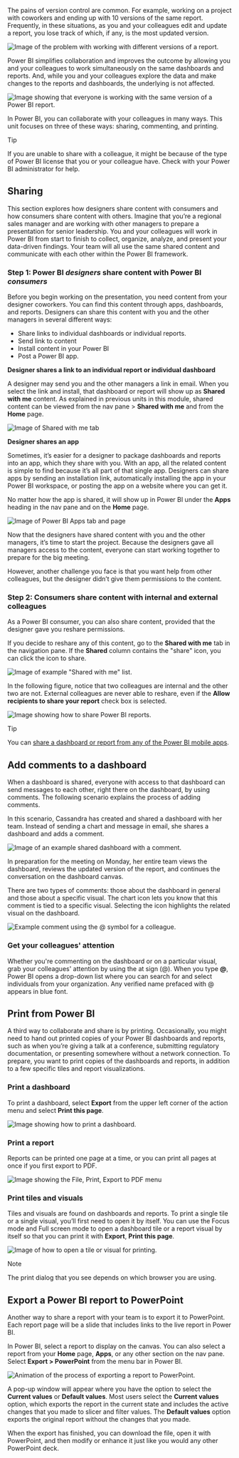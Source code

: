 The pains of version control are common. For example, working on a project with coworkers and ending up with 10 versions of the same report. Frequently, in these situations, as you and your colleagues edit and update a report, you lose track of which, if any, is the most updated version.

![Image of the problem with working with different versions of a report.](../media/1-4/power-bi-versioning-problem7.png)

Power BI simplifies collaboration and improves the outcome by allowing you and your colleagues to work simultaneously on the same dashboards and reports. And, while you and your colleagues explore the data and make changes to the reports and dashboards, the underlying is not affected.

![Image showing that everyone is working with the same version of a Power BI report.](../media/1-4/power-bi-versioning-solution7.png)

In Power BI, you can collaborate with your colleagues in many ways. This unit focuses on three of these ways: sharing, commenting, and printing.

> [!TIP]
> If you are unable to share with a colleague, it might be because of the type of Power BI license that you or your colleague have. Check with your Power BI administrator for help.

## Sharing

This section explores how designers share content with consumers and how consumers share content with others. Imagine that you’re a regional sales manager and are working with other managers to prepare a presentation for senior leadership. You and your colleagues will work in Power BI from start to finish to collect, organize, analyze, and present your data-driven findings. Your team will all use the same shared content and communicate with each other within the Power BI framework.

### Step 1: Power BI _designers_ share content with Power BI _consumers_ 

Before you begin working on the presentation, you need content from your designer coworkers. You can find this content through apps, dashboards, and reports. Designers can share this content with you and the other managers in several different ways:

*   Share links to individual dashboards or individual reports.
*   Send link to content
*   Install content in your Power BI
*   Post a Power BI app.

**Designer shares a link to an individual report or individual dashboard**

A designer may send you and the other managers a link in email. When you select the link and install, that dashboard or report will show up as **Shared with me** content. As explained in previous units in this module, shared content can be viewed from the nav pane > **Shared with me** and from the **Home** page.

![Image of Shared with me tab](../media/1-4/power-bi-shared.png)


**Designer shares an app**

Sometimes, it’s easier for a designer to package dashboards and reports into an app, which they share with you. With an app, all the related content is simple to find because it’s all part of that single app. Designers can share apps by sending an installation link, automatically installing the app in your Power BI workspace, or posting the app on a website where you can get it.

No matter how the app is shared, it will show up in Power BI under the **Apps** heading in the nav pane and on the **Home** page.

![Image of Power BI Apps tab and page](../media/1-4/power-bi-apps.png)


Now that the designers have shared content with you and the other managers, it’s time to start the project. Because the designers gave all managers access to the content, everyone can start working together to prepare for the big meeting.

However, another challenge you face is that you want help from other colleagues, but the designer didn’t give them permissions to the content.

### Step 2: Consumers share content with internal and external colleagues
As a Power BI consumer, you can also share content, provided that the designer gave you reshare permissions.

If you decide to reshare any of this content, go to the **Shared with me** tab in the navigation pane. If the **Shared** column contains the "share" icon, you can click the icon to share. 

![Image of example "Shared with me" list.](../media/1-4/power-bi-share-reports.png)

In the following figure, notice that two colleagues are internal and the other two are not. External colleagues are never able to reshare, even if the **Allow recipients to share your report** check box is selected.

![Image showing how to share Power BI reports.](../media/1-4/power-bi-share.png)


> [!TIP]
> You can [share a dashboard or report from any of the Power BI mobile apps](https://docs.microsoft.com/power-bi/consumer/mobile/mobile-share-dashboard-from-the-mobile-apps). 


## Add comments to a dashboard

When a dashboard is shared, everyone with access to that dashboard can send messages to each other, right there on the dashboard, by using comments. The following scenario explains the process of adding comments.

In this scenario, Cassandra has created and shared a dashboard with her team. Instead of sending a chart and message in email, she shares a dashboard and adds a comment.

![Image of an example shared dashboard with a comment.](../media/1-4/power-bi-discussion.png)

In preparation for the meeting on Monday, her entire team views the dashboard, reviews the updated version of the report, and continues the conversation on the dashboard canvas. 

There are two types of comments: those about the dashboard in general and those about a specific visual. The chart icon lets you know that this comment is tied to a specific visual. Selecting the icon highlights the related visual on the dashboard.

![Example comment using the @ symbol for a colleague.](../media/1-4/power-bi-comment-icon.png)

### Get your colleagues' attention 

Whether you're commenting on the dashboard or on a particular visual, grab your colleagues' attention by using the at sign (@). When you type **@**, Power BI opens a drop-down list where you can search for and select individuals from your organization. Any verified name prefaced with @ appears in blue font.


## Print from Power BI

A third way to collaborate and share is by printing. Occasionally, you might need to hand out printed copies of your Power BI dashboards and reports, such as when you’re giving a talk at a conference, submitting regulatory documentation, or presenting somewhere without a network connection. To prepare, you want to print copies of the dashboards and reports, in addition to a few specific tiles and report visualizations. 

### Print a dashboard

To print a dashboard, select **Export** from the upper left corner of the action menu and select **Print this page**.

![Image showing how to print a dashboard.](../media/1-4/power-bi-print-dash.png)

### Print a report

Reports can be printed one page at a time, or you can print all pages at once if you first export to PDF.

![Image showing the File, Print, Export to PDF menu](../media/1-4/power-bi-print-pdf.png)

### Print tiles and visuals

Tiles and visuals are found on dashboards and reports. To print a single tile or a single visual, you’ll first need to open it by itself. You can use the Focus mode and Full screen mode to open a dashboard tile or a report visual by itself so that you can print it with **Export**, **Print this page**.

![Image of how to open a tile or visual for printing.](../media/1-4/power-bi-print-tile.png)


> [!NOTE] 
> The print dialog that you see depends on which browser you are using.

## Export a Power BI report to PowerPoint

Another way to share a report with your team is to export it to PowerPoint. Each report page will be a slide that includes links to the live report in Power BI.

In Power BI, select a report to display on the canvas. You can also select a report from your **Home** page, **Apps**, or any other section on the nav pane. Select **Export > PowerPoint** from the menu bar in Power BI.

![Animation of the process of exporting a report to PowerPoint.](../media/1-4/power-bi-export-pptx.png)

A pop-up window will appear where you have the option to select the **Current values** or **Default values**. Most users select the **Current values** option, which exports the report in the current state and includes the active changes that you made to slicer and filter values. The **Default values** option exports the original report without the changes that you made.

When the export has finished, you can download the file, open it with PowerPoint, and then modify or enhance it just like you would any other PowerPoint deck.
